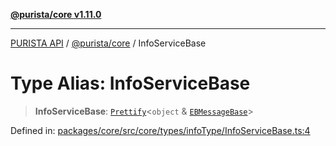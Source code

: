 [**@purista/core v1.11.0**](../README.md)

***

[PURISTA API](../../../packages.md) / [@purista/core](../README.md) / InfoServiceBase

# Type Alias: InfoServiceBase

> **InfoServiceBase**: [`Prettify`](Prettify.md)\<`object` & [`EBMessageBase`](EBMessageBase.md)\>

Defined in: [packages/core/src/core/types/infoType/InfoServiceBase.ts:4](https://github.com/puristajs/purista/blob/master/packages/core/src/core/types/infoType/InfoServiceBase.ts#L4)
